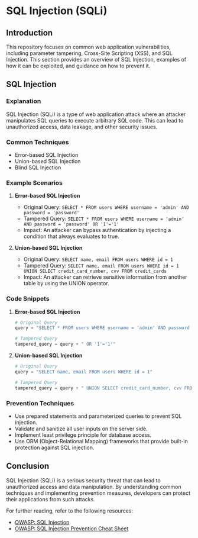# SQL Injection (SQLi)

## Introduction
This repository focuses on common web application vulnerabilities, including parameter tampering, Cross-Site Scripting (XSS), and SQL Injection. This section provides an overview of SQL Injection, examples of how it can be exploited, and guidance on how to prevent it.

## SQL Injection
### Explanation
SQL Injection (SQLi) is a type of web application attack where an attacker manipulates SQL queries to execute arbitrary SQL code. This can lead to unauthorized access, data leakage, and other security issues.

### Common Techniques
- Error-based SQL Injection
- Union-based SQL Injection
- Blind SQL Injection

### Example Scenarios
1. **Error-based SQL Injection**
   - Original Query: `SELECT * FROM users WHERE username = 'admin' AND password = 'password'`
   - Tampered Query: `SELECT * FROM users WHERE username = 'admin' AND password = 'password' OR '1'='1'`
   - Impact: An attacker can bypass authentication by injecting a condition that always evaluates to true.

2. **Union-based SQL Injection**
   - Original Query: `SELECT name, email FROM users WHERE id = 1`
   - Tampered Query: `SELECT name, email FROM users WHERE id = 1 UNION SELECT credit_card_number, cvv FROM credit_cards`
   - Impact: An attacker can retrieve sensitive information from another table by using the UNION operator.

### Code Snippets
1. **Error-based SQL Injection**
   ```python
   # Original Query
   query = "SELECT * FROM users WHERE username = 'admin' AND password = 'password'"
   
   # Tampered Query
   tampered_query = query + " OR '1'='1'"
   ```

2. **Union-based SQL Injection**
   ```python
   # Original Query
   query = "SELECT name, email FROM users WHERE id = 1"
   
   # Tampered Query
   tampered_query = query + " UNION SELECT credit_card_number, cvv FROM credit_cards"
   ```

### Prevention Techniques
- Use prepared statements and parameterized queries to prevent SQL injection.
- Validate and sanitize all user inputs on the server side.
- Implement least privilege principle for database access.
- Use ORM (Object-Relational Mapping) frameworks that provide built-in protection against SQL injection.

## Conclusion
SQL Injection (SQLi) is a serious security threat that can lead to unauthorized access and data manipulation. By understanding common techniques and implementing prevention measures, developers can protect their applications from such attacks.

For further reading, refer to the following resources:
- [OWASP: SQL Injection](https://owasp.org/www-community/attacks/SQL_Injection)
- [OWASP: SQL Injection Prevention Cheat Sheet](https://cheatsheetseries.owasp.org/cheatsheets/SQL_Injection_Prevention_Cheat_Sheet.html)
